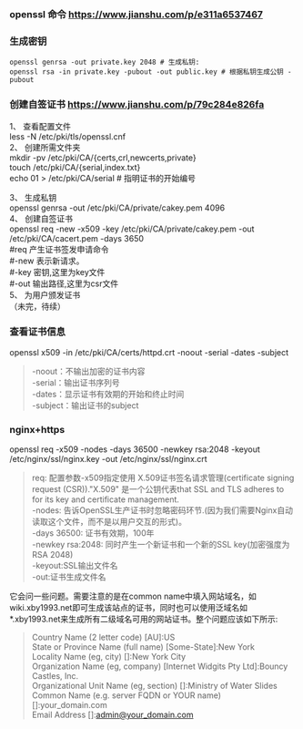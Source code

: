 ### openssl 命令 https://www.jianshu.com/p/e311a6537467  
### 生成密钥  
```  
openssl genrsa -out private.key 2048 # 生成私钥:   
openssl rsa -in private.key -pubout -out public.key # 根据私钥生成公钥 -pubout  
```  
### 创建自签证书 https://www.jianshu.com/p/79c284e826fa   
  
1、 查看配置文件  
	less -N /etc/pki/tls/openssl.cnf  
2、 创建所需文件夹  
	mkdir -pv /etc/pki/CA/{certs,crl,newcerts,private}  
	touch /etc/pki/CA/{serial,index.txt}  
	echo 01 > /etc/pki/CA/serial # 指明证书的开始编号  
  
3、 生成私钥  
	openssl genrsa -out /etc/pki/CA/private/cakey.pem 4096  
4、 创建自签证书  
    openssl req -new -x509 -key /etc/pki/CA/private/cakey.pem  -out /etc/pki/CA/cacert.pem -days 3650  
		#req          产生证书签发申请命令  
		#-new         表示新请求。  
		#-key         密钥,这里为key文件  
		#-out         输出路径,这里为csr文件  
5、 为用户颁发证书  
（未完，待续）  
  
### 查看证书信息  
openssl x509 -in /etc/pki/CA/certs/httpd.crt -noout -serial -dates -subject  
>-noout：不输出加密的证书内容  
>-serial：输出证书序列号  
>-dates：显示证书有效期的开始和终止时间  
>-subject：输出证书的subject  
  
### nginx+https  
  
openssl req -x509 -nodes -days 36500 -newkey rsa:2048 -keyout /etc/nginx/ssl/nginx.key -out /etc/nginx/ssl/nginx.crt  
>	req: 配置参数-x509指定使用 X.509证书签名请求管理(certificate signing request (CSR))."X.509" 是一个公钥代表that SSL and TLS adheres to for its key and certificate management.  
>	-nodes: 告诉OpenSSL生产证书时忽略密码环节.(因为我们需要Nginx自动读取这个文件，而不是以用户交互的形式)。  
>	-days 36500: 证书有效期，100年  
>	-newkey rsa:2048: 同时产生一个新证书和一个新的SSL key(加密强度为RSA 2048)  
>	-keyout:SSL输出文件名  
>	-out:证书生成文件名  
  
它会问一些问题。需要注意的是在common name中填入网站域名，如wiki.xby1993.net即可生成该站点的证书，同时也可以使用泛域名如*.xby1993.net来生成所有二级域名可用的网站证书。整个问题应该如下所示:  
>	Country Name (2 letter code) [AU]:US  
>	State or Province Name (full name) [Some-State]:New York  
>	Locality Name (eg, city) []:New York City  
>	Organization Name (eg, company) [Internet Widgits Pty Ltd]:Bouncy Castles, Inc.  
>	Organizational Unit Name (eg, section) []:Ministry of Water Slides  
>	Common Name (e.g. server FQDN or YOUR name) []:your_domain.com  
>	Email Address []:admin@your_domain.com  
  